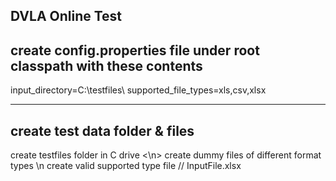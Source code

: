 DVLA Online Test
-------------------------------------------------------------------------------------------------
create config.properties file under root classpath with these contents
-------------------------------------------------------------------------------------------------
input_directory=C:\\testfiles\\
supported_file_types=xls,csv,xlsx



-------------------------------------------------------------------------------------------------
create test data folder & files
-------------------------------------------------------------------------------------------------
create  testfiles folder in C drive <\n>
create dummy files of different format types \n
create valid supported type file   // InputFile.xlsx

